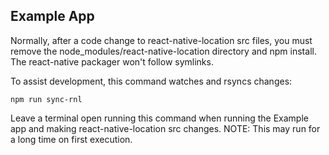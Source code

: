 ## Example App

Normally, after a code change to react-native-location src files,
you must remove the node_modules/react-native-location directory
and npm install.  The react-native packager won't follow symlinks.

To assist development, this command watches and rsyncs changes:

```
npm run sync-rnl
```

Leave a terminal open running this command when running the Example
app and making react-native-location src changes. NOTE: This may
run for a long time on first execution.
